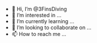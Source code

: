 - 👋 Hi, I’m @3FinsDiving
- 👀 I’m interested in ...
- 🌱 I’m currently learning ...
- 💞️ I’m looking to collaborate on ...
- 📫 How to reach me ...

<!---
3FinsDiving/3FinsDiving is a ✨ special ✨ repository because its `README.md` (this file) appears on your GitHub profile.
You can click the Preview link to take a look at your changes.
--->
